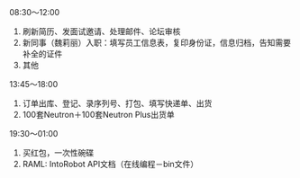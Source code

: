 08:30～12:00

1. 刷新简历、发面试邀请、处理邮件、论坛审核
2. 新同事（魏莉丽）入职：填写员工信息表，复印身份证，信息归档，告知需要补全的证件
3. 其他

13:45～18:00

1. 订单出库、登记、录序列号、打包、填写快递单、出货
2. 100套Neutron＋100套Neutron Plus出货单

19:30～01:00

1. 买红包，一次性碗碟
2. RAML: IntoRobot API文档（在线编程－bin文件）

